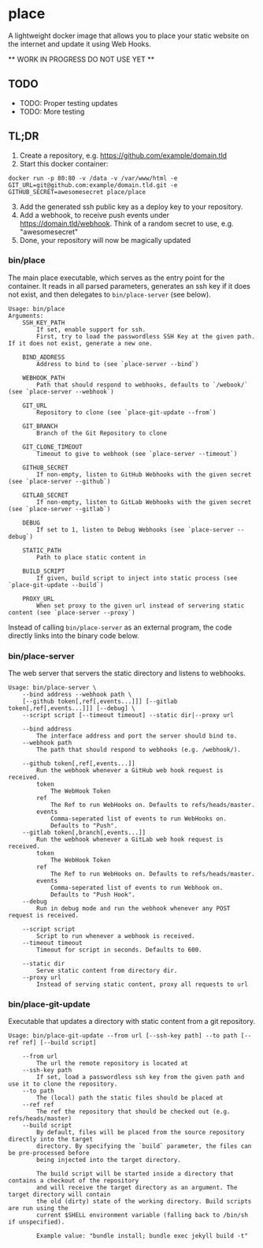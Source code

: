 # place

A lightweight docker image that allows you to place your static website on the internet and update it using Web Hooks.

** WORK IN PROGRESS DO NOT USE YET **

## TODO

* TODO: Proper testing updates
* TODO: More testing

## TL;DR

1. Create a repository, e.g. https://github.com/example/domain.tld
2. Start this docker container: 

```
docker run -p 80:80 -v /data -v /var/www/html -e GIT_URL=git@github.com:example/domain.tld.git -e GITHUB_SECRET=awesomesecret place/place 
```

3. Add the generated ssh public key as a deploy key to your repository.
4. Add a webhook, to receive push events under https://domain.tld/webhook. Think of a random secret to use, e.g. "awesomesecret"
5. Done, your repository will now be magically updated

### bin/place
The main place executable, which serves as the entry point for the container. It reads in all parsed parameters, generates an ssh key if it does not exist, and then delegates to `bin/place-server` (see below). 

```
Usage: bin/place
Arguments:
    SSH_KEY_PATH
        If set, enable support for ssh.
        First, try to load the passwordless SSH Key at the given path. If it does not exist, generate a new one. 
    
    BIND_ADDRESS
        Address to bind to (see `place-server --bind`)

    WEBHOOK_PATH
        Path that should respond to webhooks, defaults to `/webook/` (see `place-server --webhook`)

    GIT_URL
        Repository to clone (see `place-git-update --from`)

    GIT_BRANCH
        Branch of the Git Repository to clone
    
    GIT_CLONE_TIMEOUT
        Timeout to give to webhook (see `place-server --timeout`)
    
    GITHUB_SECRET
        If non-empty, listen to GitHub Webhooks with the given secret (see `place-server --github`)
    
    GITLAB_SECRET
        If non-empty, listen to GitLab Webhooks with the given secret (see `place-server --gitlab`)
    
    DEBUG
        If set to 1, listen to Debug Webhooks (see `place-server --debug`)
    
    STATIC_PATH
        Path to place static content in
    
    BUILD_SCRIPT
        If given, build script to inject into static process (see `place-git-update --build`)

    PROXY_URL
        When set proxy to the given url instead of servering static content (see `place-server --proxy`)

```

Instead of calling `bin/place-server` as an external program, the code directly links into the binary code below. 

### bin/place-server

The web server that servers the static directory and listens to webhooks. 

```
Usage: bin/place-server \
    --bind address --webhook path \
    [--github token[,ref[,events...]]] [--gitlab token[,ref[,events...]]] [--debug] \
    --script script [--timeout timeout] --static dir|--proxy url

    --bind address
        The interface address and port the server should bind to.
    --webhook path
        The path that should respond to webhooks (e.g. /webhook/).

    --github token[,ref[,events...]]
        Run the webhook whenever a GitHub web hook request is received.
        token
            The WebHook Token
        ref
            The Ref to run WebHooks on. Defaults to refs/heads/master.
        events
            Comma-seperated list of events to run WebHooks on.
            Defaults to "Push".
    --gitlab token[,branch[,events...]]
        Run the webhook whenever a GitLab web hook request is received.
        token
            The WebHook Token
        ref
            The Ref to run WebHooks on. Defaults to refs/heads/master.
        events
            Comma-seperated list of events to run Webhook on.
            Defaults to "Push Hook".
    --debug
        Run in debug mode and run the webhook whenever any POST request is received.

    --script script
        Script to run whenever a webhook is received. 
    --timeout timeout
        Timeout for script in seconds. Defaults to 600.

    --static dir
        Serve static content from directory dir.
    --proxy url
        Instead of serving static content, proxy all requests to url
```

### bin/place-git-update

Executable that updates a directory with static content from a git repository.  

```
Usage: bin/place-git-update --from url [--ssh-key path] --to path [--ref ref] [--build script]

    --from url
        The url the remote repository is located at
    --ssh-key path
        If set, load a passwordless ssh key from the given path and use it to clone the repository. 
    --to path
        The (local) path the static files should be placed at
    --ref ref
        The ref the repository that should be checked out (e.g. refs/heads/master)
    --build script
        By default, files will be placed from the source repository directly into the target
        directory. By specifying the `build` parameter, the files can be pre-processed before
        being injected into the target directory.

        The build script will be started inside a directory that contains a checkout of the repository
        and will receive the target directory as an argument. The target directory will contain
        the old (dirty) state of the working directory. Build scripts are run using the
        current $SHELL environment variable (falling back to /bin/sh if unspecified).

        Example value: "bundle install; bundle exec jekyll build -t"
```
